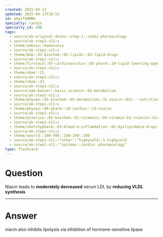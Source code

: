 ```yaml
---
created: 2025-04-13
updated: 2025-04-13T10:51
id: eXpsf4QMMm
specialty: cardio
specialty_id: 206
tags:
  - source/ak-original-decks::step-1::zanki-pharmacology
  - source/ak-step1-v11::
  - theme/amboss::hematonco
  - source/ak-step1-v11::
  - theme/b&b::03-biochem::05-lipids::03-lipid-drugs
  - source/ak-step1-v11::
  - theme/firstaid::07-cardiovascular::05-pharm::10-lipid-lowering-agents::niacin
  - source/ak-step1-v11::
  - theme/nbme::21
  - source/ak-step1-v11::
  - theme/nbme::22
  - source/ak-step1-v11::
  - source/ome-banner::basic-science::02-metabolism
  - source/ak-step1-v11::
  - theme/physeo::05-biochem::05-metabolism::31-niacin-(b3)---nutrition
  - source/ak-step1-v11::
  - theme/physeo::09-pharm::10-cardiac::13-niacin
  - source/ak-step1-v11::
  - theme/pixorize::02-biochem::01-vitamins::04-vitamin-b3-(niacin)-biochem
  - source/ak-step1-v11::
  - theme/sketchypharm::03-blood-&-inflammation::02-dyslipidemia-drugs::03-fibrates,-niacin
  - source/ak-step1-v11::
  - theme/uworld::100-999::100-199::160
  - source/ak-step1-v11::^other::^highyield::1-highyield
  - source/ak-step1-v11::^systems::cardio::pharmacology"
type: flashcard
---
```


# Question
Niacin leads to **moderately decreased** serum LDL by **reducing VLDL synthesis**

---

# Answer
niacin also inhibits lipolysis via inhibition of hormone-sensitive lipase